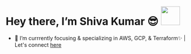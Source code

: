 <h1>Hey there, I’m Shiva Kumar 😎 <img src="https://user-images.githubusercontent.com/92181068/189723347-59669eba-6709-4ac3-8af6-9e7477ae0876.gif" width="50" height="50"/></h1> 

- 🌱 I’m currrently focusing & specializing in AWS, GCP, & Terraform✨ | Let's connect [here](https://flowcv.me/skb)


<!---
B-Shiva-Kumar/B-Shiva-Kumar is a ✨ special ✨ repository because its `README.md` (this file) appears on your GitHub profile.
You can click the Preview link to take a look at your changes.
--->
